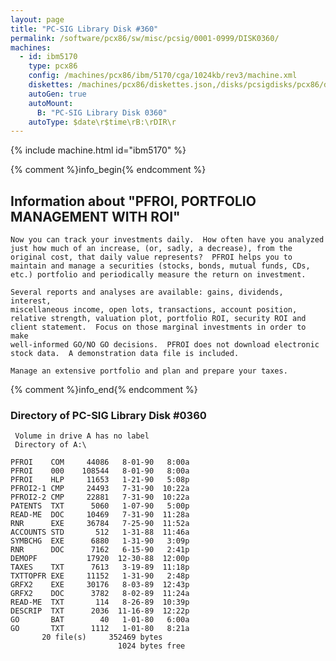 ```yaml
---
layout: page
title: "PC-SIG Library Disk #360"
permalink: /software/pcx86/sw/misc/pcsig/0001-0999/DISK0360/
machines:
  - id: ibm5170
    type: pcx86
    config: /machines/pcx86/ibm/5170/cga/1024kb/rev3/machine.xml
    diskettes: /machines/pcx86/diskettes.json,/disks/pcsigdisks/pcx86/diskettes.json
    autoGen: true
    autoMount:
      B: "PC-SIG Library Disk 0360"
    autoType: $date\r$time\rB:\rDIR\r
---
```


{% include machine.html id="ibm5170" %}

{% comment %}info_begin{% endcomment %}

## Information about "PFROI, PORTFOLIO MANAGEMENT WITH ROI"

    Now you can track your investments daily.  How often have you analyzed
    just how much of an increase, (or, sadly, a decrease), from the
    original cost, that daily value represents?  PFROI helps you to
    maintain and manage a securities (stocks, bonds, mutual funds, CDs,
    etc.) portfolio and periodically measure the return on investment.
    
    Several reports and analyses are available: gains, dividends, interest,
    miscellaneous income, open lots, transactions, account position,
    relative strength, valuation plot, portfolio ROI, security ROI and
    client statement.  Focus on those marginal investments in order to make
    well-informed GO/NO GO decisions.  PFROI does not download electronic
    stock data.  A demonstration data file is included.
    
    Manage an extensive portfolio and plan and prepare your taxes.
{% comment %}info_end{% endcomment %}


### Directory of PC-SIG Library Disk #0360

     Volume in drive A has no label
     Directory of A:\

    PFROI    COM     44086   8-01-90   8:00a
    PFROI    000    108544   8-01-90   8:00a
    PFROI    HLP     11653   1-21-90   5:08p
    PFROI2-1 CMP     24493   7-31-90  10:22a
    PFROI2-2 CMP     22881   7-31-90  10:22a
    PATENTS  TXT      5060   1-07-90   5:00p
    READ-ME  DOC     10469   7-31-90  11:28a
    RNR      EXE     36784   7-25-90  11:52a
    ACCOUNTS STD       512   1-31-88  11:46a
    SYMBCHG  EXE      6880   1-31-90   3:09p
    RNR      DOC      7162   6-15-90   2:41p
    DEMOPF           17920  12-30-88  12:00p
    TAXES    TXT      7613   3-19-89  11:18p
    TXTTOPFR EXE     11152   1-31-90   2:48p
    GRFX2    EXE     30176   8-03-89  12:43p
    GRFX2    DOC      3782   8-02-89  11:24a
    READ-ME  TXT       114   8-26-89  10:39p
    DESCRIP  TXT      2036  11-16-89  12:22p
    GO       BAT        40   1-01-80   6:00a
    GO       TXT      1112   1-01-80   8:21a
           20 file(s)     352469 bytes
                            1024 bytes free
